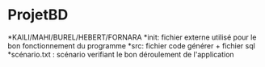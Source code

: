 # ProjetBD
*KAILI/MAHI/BUREL/HEBERT/FORNARA
*init: fichier externe utilisé pour le bon fonctionnement du programme
*src: fichier code générer + fichier sql
*scénario.txt : scénario verifiant le bon déroulement de l'application

